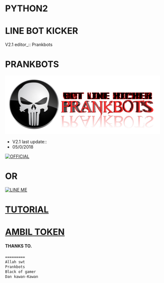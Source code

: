 # PYTHON2

# LINE BOT KICKER
V2.1 editor_::
Prankbots
# PRANKBOTS
![Prankbots](prankbots.png)
- V2.1 last update::
- 05/0/2018



<a href="https://line.me/R/ti/p/%40gnh2780p"><img height="36" border="0" alt="OFFICIAL" src="https://scdn.line-apps.com/n/line_add_friends/btn/en.png"></a>
# OR
<a href="https://line.me/R/ti/p/adiputra.95"><img height="36" border="0" alt="LINE ME" src="https://scdn.line-apps.com/n/line_add_friends/btn/en.png"></a>
# [TUTORIAL](https://www.youtube.com/channel/UCycBrqSWEHdk-slnhUmGWiQ)
# [AMBIL TOKEN](https://youtu.be/NwMYG_jn1HM)
#### THANKS TO.
```
=========
Allah swt
Prankbots
Black of gamer
Dan kawan-Kawan
```
